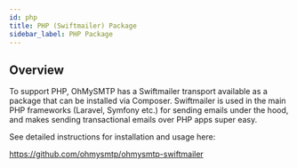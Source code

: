 ```yaml
---
id: php
title: PHP (Swiftmailer) Package
sidebar_label: PHP Package
---
```


## Overview

To support PHP, OhMySMTP has a Swiftmailer transport available as a package that can be installed via Composer. Swiftmailer is used in the main PHP frameworks (Laravel, Symfony etc.) for sending emails under the hood, and makes sending transactional emails over PHP apps super easy.

See detailed instructions for installation and usage here:

https://github.com/ohmysmtp/ohmysmtp-swiftmailer